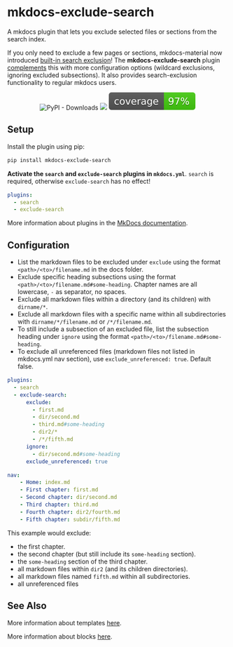 # mkdocs-exclude-search

A mkdocs plugin that lets you exclude selected files or sections from the search index.

If you only need to exclude a few pages or sections, mkdocs-material now introduced 
[built-in search exclusion](https://squidfunk.github.io/mkdocs-material/setup/setting-up-site-search/#search-exclusion)! 
The **mkdocs-exclude-search** plugin 
[complements](https://squidfunk.github.io/mkdocs-material/blog/2021/09/26/excluding-content-from-search/#whats-new) 
this with more configuration options (wildcard exclusions, ignoring excluded subsections). It also provides 
search-exclusion functionality to regular mkdocs users.

<p align="center">
    <img alt="PyPI - Downloads" src="https://img.shields.io/pypi/dm/mkdocs-exclude-search">
    <a href="https://pypi.org/project/mkdocs-exclude-search/" title="mkdocs-exclude-search on pypi"><img src="https://img.shields.io/pypi/v/mkdocs-exclude-search?color=brightgreen"></a>
    <img src="./coverage.svg">
</p>

## Setup

Install the plugin using pip:

```bash
pip install mkdocs-exclude-search
```

**Activate the `search` and `exclude-search` plugins in `mkdocs.yml`**. `search` is required, otherwise 
`exclude-search` has no effect!

```yaml
plugins:
  - search
  - exclude-search
```

More information about plugins in the [MkDocs documentation][mkdocs-plugins].

## Configuration

- List the markdown files to be excluded under `exclude` using the format `<path>/<to>/filename.md` in the docs folder.
- Exclude specific heading subsections using the format `<path>/<to>/filename.md#some-heading`. Chapter names are all lowercase, `-` as separator, no spaces.
- Exclude all markdown files within a directory (and its children) with `dirname/*`.
- Exclude all markdown files with a specific name within all subdirectories with `dirname/*/filename.md` or `/*/filename.md`.    
- To still include a subsection of an excluded file, list the subsection heading under `ignore` using the format `<path>/<to>/filename.md#some-heading`. 
- To exclude all unreferenced files (markdown files not listed in mkdocs.yml nav section), use `exclude_unreferenced: true`. Default false.

```yaml
plugins:
  - search
  - exclude-search:
      exclude:
        - first.md
        - dir/second.md
        - third.md#some-heading
        - dir2/*
        - /*/fifth.md
      ignore:
        - dir/second.md#some-heading
      exclude_unreferenced: true

```
```yaml
nav:
    - Home: index.md
    - First chapter: first.md
    - Second chapter: dir/second.md
    - Third chapter: third.md
    - Fourth chapter: dir2/fourth.md
    - Fifth chapter: subdir/fifth.md
```

This example would exclude:
- the first chapter.
- the second chapter (but still include its `some-heading` section).
- the `some-heading` section of the third chapter.
- all markdown files within `dir2` (and its children directories).
- all markdown files named `fifth.md` within all subdirectories.
- all unreferenced files

## See Also

More information about templates [here][mkdocs-template].

More information about blocks [here][mkdocs-block].

[mkdocs-plugins]: http://www.mkdocs.org/user-guide/plugins/
[mkdocs-template]: https://www.mkdocs.org/user-guide/custom-themes/#template-variables
[mkdocs-block]: https://www.mkdocs.org/user-guide/styling-your-docs/#overriding-template-blocks
